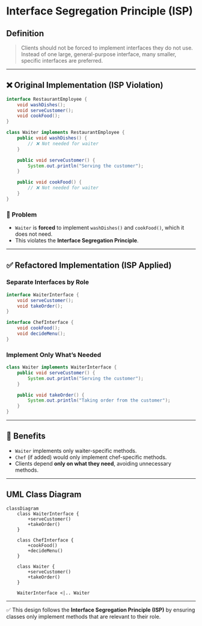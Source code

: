 # Interface Segregation Principle (ISP)

## Definition
> Clients should not be forced to implement interfaces they do not use.  
> Instead of one large, general-purpose interface, many smaller, specific interfaces are preferred.

---

## ❌ Original Implementation (ISP Violation)

```java
interface RestaurantEmployee {
    void washDishes();
    void serveCustomer();
    void cookFood();
}

class Waiter implements RestaurantEmployee {
    public void washDishes() {
        // ❌ Not needed for waiter
    }

    public void serveCustomer() {
        System.out.println("Serving the customer");
    }

    public void cookFood() {
        // ❌ Not needed for waiter
    }
}
```

### 🚨 Problem
- `Waiter` is **forced** to implement `washDishes()` and `cookFood()`, which it does not need.  
- This violates the **Interface Segregation Principle**.

---

## ✅ Refactored Implementation (ISP Applied)

### Separate Interfaces by Role
```java
interface WaiterInterface {
    void serveCustomer();
    void takeOrder();
}

interface ChefInterface {
    void cookFood();
    void decideMenu();
}
```

### Implement Only What’s Needed
```java
class Waiter implements WaiterInterface {
    public void serveCustomer() {
        System.out.println("Serving the customer");
    }

    public void takeOrder() {
        System.out.println("Taking order from the customer");
    }
}
```

---

## 🎯 Benefits
- `Waiter` implements only waiter-specific methods.  
- `Chef` (if added) would only implement chef-specific methods.  
- Clients depend **only on what they need**, avoiding unnecessary methods.  

---

## UML Class Diagram

```mermaid
classDiagram
    class WaiterInterface {
        +serveCustomer()
        +takeOrder()
    }

    class ChefInterface {
        +cookFood()
        +decideMenu()
    }

    class Waiter {
        +serveCustomer()
        +takeOrder()
    }

    WaiterInterface <|.. Waiter
```
---

✅ This design follows the **Interface Segregation Principle (ISP)** by ensuring classes only implement methods that are relevant to their role.
